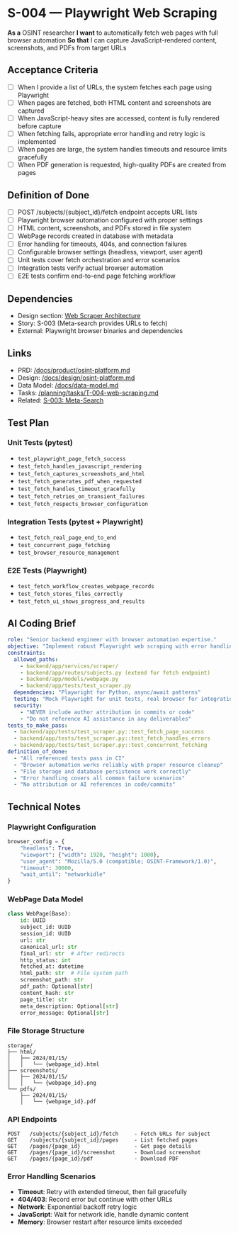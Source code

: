 # S-004 — Playwright Web Scraping

**As a** OSINT researcher
**I want** to automatically fetch web pages with full browser automation
**So that** I can capture JavaScript-rendered content, screenshots, and PDFs from target URLs

## Acceptance Criteria
- [ ] When I provide a list of URLs, the system fetches each page using Playwright
- [ ] When pages are fetched, both HTML content and screenshots are captured
- [ ] When JavaScript-heavy sites are accessed, content is fully rendered before capture
- [ ] When fetching fails, appropriate error handling and retry logic is implemented
- [ ] When pages are large, the system handles timeouts and resource limits gracefully
- [ ] When PDF generation is requested, high-quality PDFs are created from pages

## Definition of Done
- [ ] POST /subjects/{subject_id}/fetch endpoint accepts URL lists
- [ ] Playwright browser automation configured with proper settings
- [ ] HTML content, screenshots, and PDFs stored in file system
- [ ] WebPage records created in database with metadata
- [ ] Error handling for timeouts, 404s, and connection failures
- [ ] Configurable browser settings (headless, viewport, user agent)
- [ ] Unit tests cover fetch orchestration and error scenarios
- [ ] Integration tests verify actual browser automation
- [ ] E2E tests confirm end-to-end page fetching workflow

## Dependencies
- Design section: [Web Scraper Architecture](../../docs/design/osint-platform.md#core-services)
- Story: S-003 (Meta-search provides URLs to fetch)
- External: Playwright browser binaries and dependencies

## Links
- PRD: [/docs/product/osint-platform.md](../../docs/product/osint-platform.md)
- Design: [/docs/design/osint-platform.md](../../docs/design/osint-platform.md)
- Data Model: [/docs/data-model.md](../../docs/data-model.md)
- Tasks: [/planning/tasks/T-004-web-scraping.md](../tasks/T-004-web-scraping.md)
- Related: [S-003: Meta-Search](S-003-meta-search.md)

## Test Plan

### Unit Tests (pytest)
- `test_playwright_page_fetch_success`
- `test_fetch_handles_javascript_rendering`
- `test_fetch_captures_screenshots_and_html`
- `test_fetch_generates_pdf_when_requested`
- `test_fetch_handles_timeout_gracefully`
- `test_fetch_retries_on_transient_failures`
- `test_fetch_respects_browser_configuration`

### Integration Tests (pytest + Playwright)
- `test_fetch_real_page_end_to_end`
- `test_concurrent_page_fetching`
- `test_browser_resource_management`

### E2E Tests (Playwright)
- `test_fetch_workflow_creates_webpage_records`
- `test_fetch_stores_files_correctly`
- `test_fetch_ui_shows_progress_and_results`

## AI Coding Brief
```yaml
role: "Senior backend engineer with browser automation expertise."
objective: "Implement robust Playwright web scraping with error handling."
constraints:
  allowed_paths:
    - backend/app/services/scraper/
    - backend/app/routes/subjects.py (extend for fetch endpoint)
    - backend/app/models/webpage.py
    - backend/app/tests/test_scraper.py
  dependencies: "Playwright for Python, async/await patterns"
  testing: "Mock Playwright for unit tests, real browser for integration"
  security:
    - "NEVER include author attribution in commits or code"
    - "Do not reference AI assistance in any deliverables"
tests_to_make_pass:
  - backend/app/tests/test_scraper.py::test_fetch_page_success
  - backend/app/tests/test_scraper.py::test_fetch_handles_errors
  - backend/app/tests/test_scraper.py::test_concurrent_fetching
definition_of_done:
  - "All referenced tests pass in CI"
  - "Browser automation works reliably with proper resource cleanup"
  - "File storage and database persistence work correctly"
  - "Error handling covers all common failure scenarios"
  - "No attribution or AI references in code/commits"
```

## Technical Notes

### Playwright Configuration
```python
browser_config = {
    "headless": True,
    "viewport": {"width": 1920, "height": 1080},
    "user_agent": "Mozilla/5.0 (compatible; OSINT-Framework/1.0)",
    "timeout": 30000,
    "wait_until": "networkidle"
}
```

### WebPage Data Model
```python
class WebPage(Base):
    id: UUID
    subject_id: UUID
    session_id: UUID
    url: str
    canonical_url: str
    final_url: str  # After redirects
    http_status: int
    fetched_at: datetime
    html_path: str  # File system path
    screenshot_path: str
    pdf_path: Optional[str]
    content_hash: str
    page_title: str
    meta_description: Optional[str]
    error_message: Optional[str]
```

### File Storage Structure
```
storage/
├── html/
│   ├── 2024/01/15/
│   │   └── {webpage_id}.html
├── screenshots/
│   ├── 2024/01/15/
│   │   └── {webpage_id}.png
└── pdfs/
    ├── 2024/01/15/
    │   └── {webpage_id}.pdf
```

### API Endpoints
```
POST   /subjects/{subject_id}/fetch     - Fetch URLs for subject
GET    /subjects/{subject_id}/pages     - List fetched pages
GET    /pages/{page_id}                 - Get page details
GET    /pages/{page_id}/screenshot      - Download screenshot
GET    /pages/{page_id}/pdf             - Download PDF
```

### Error Handling Scenarios
- **Timeout**: Retry with extended timeout, then fail gracefully
- **404/403**: Record error but continue with other URLs
- **Network**: Exponential backoff retry logic
- **JavaScript**: Wait for network idle, handle dynamic content
- **Memory**: Browser restart after resource limits exceeded